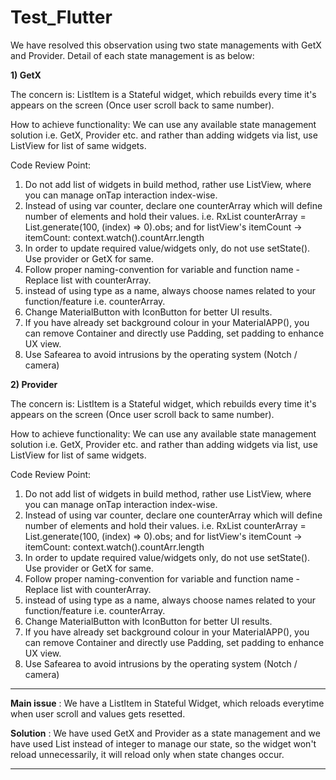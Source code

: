 # Test_Flutter

We have resolved this observation using two state managements with GetX and Provider. Detail of each state management is as below:


 **1) GetX**

The concern is: ListItem is a Stateful widget, which rebuilds every time it's appears on the screen (Once user scroll back to same number).

How to achieve functionality: We can use any available state management solution i.e. GetX, Provider etc. and rather than adding widgets via list, use ListView for list of same widgets.

Code Review Point:
1. Do not add list of widgets in build method, rather use ListView, where you can manage onTap interaction index-wise.
2. Instead of using var counter, declare one counterArray which will define number of elements and hold their values.
i.e. RxList<int> counterArray = List.generate(100, (index) => 0).obs; and for listView's itemCount -> itemCount: context.watch<Counter>().countArr.length
3. In order to update required value/widgets only, do not use setState(). Use provider or GetX for same.
4. Follow proper naming-convention for variable and function name - Replace list with counterArray.
5. instead of using type as a name, always choose names related to your function/feature i.e. counterArray.
7. Change MaterialButton with IconButton for better UI results.
8. If you have already set background colour in your MaterialAPP(), you can remove Container and directly use Padding, set padding to enhance UX view.
9. Use Safearea to avoid intrusions by the operating system (Notch / camera)



 **2) Provider**

The concern is: ListItem is a Stateful widget, which rebuilds every time it's appears on the screen (Once user scroll back to same number).

How to achieve functionality: We can use any available state management solution i.e. GetX, Provider etc. and rather than adding widgets via list, use ListView for list of same widgets.

Code Review Point:
1. Do not add list of widgets in build method, rather use ListView, where you can manage onTap interaction index-wise.
2. Instead of using var counter, declare one counterArray which will define number of elements and hold their values.
i.e. RxList<int> counterArray = List.generate(100, (index) => 0).obs; and for listView's itemCount -> itemCount: context.watch<Counter>().countArr.length
3. In order to update required value/widgets only, do not use setState(). Use provider or GetX for same.
4. Follow proper naming-convention for variable and function name - Replace list with counterArray.
5. instead of using type as a name, always choose names related to your function/feature i.e. counterArray.
7. Change MaterialButton with IconButton for better UI results.
8. If you have already set background colour in your MaterialAPP(), you can remove Container and directly use Padding, set padding to enhance UX view.
9. Use Safearea to avoid intrusions by the operating system (Notch / camera)

------------------------------------------------------------------

**Main issue** : We have a ListItem in Stateful Widget, which reloads everytime when user scroll and values gets resetted. 

**Solution** : We have used GetX and Provider as a state management and we have used List instead of integer to manage our state, so the widget won't reload unnecessarily, it will reload only when state changes occur.

------------------------------------------------------------------

